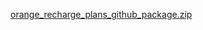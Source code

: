 [orange_recharge_plans_github_package.zip](https://github.com/user-attachments/files/22390219/orange_recharge_plans_github_package.zip)

